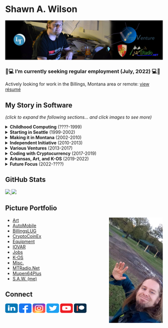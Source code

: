 # Shawn A. Wilson

[![Banner](https://github.com/lannocc/lannocc/raw/main/banner.png)](https://github.com/lannocc)

### 🙋💻 I’m currently seeking regular employment (July, 2022) 💻🙋

Actively looking for work in the Billings, Montana area or remote: [view résumé](https://github.com/lannocc/lannocc/blob/main/resume-lannocc-billings2022.pdf)


## My Story in Software

*(click to expand the following sections... and click images to see more)*


<details>
<summary><b>Childhood Computing</b> (????-1999)</summary>

#### BASIC Beginnings
<a title="View Equipment" href="https://github.com/lannocc/lannocc/blob/main/equipment/README.md"><img align="right" src="https://github.com/lannocc/lannocc/raw/main/equipment/2021-01-06(5).jpg" width="200"></a>
TRS-80, Commodore 64, Atari 520 ST... these are the machines of my childhood. Even for the time, they were by no means modern. I remember drooling over 386 and 486 computers when I spied them in a store-front window, but I knew we couldn't afford them. Even though plenty of games existed, that's not what was included in the hand-me-down tech that I was still gracious to receive. What was included were manuals, lots of manuals. So if this 10-year-old boy was going find anything interesting to do with these computers, he was going to have to write it himself! That's when I learned BASIC and thus began what was to be a life-long interest in programming.

#### Jump into Java
Sometime during my freshman and sophomore years of high school, I took two programming courses at the local junior college. Although these were just intoroductory classes, they finally exposed me to some "real" programming languages: C and C++. I excelled during class but they left me wanting more. When I was 15 or 16, that time when most teenagers are busy earning their driver's license and procuring a car, I bought a computer instead. That is, I ordered it piecemeal from about 10 different companies straight out of Computer Shopper magazine. And it worked! Finally, I had a "modern" machine: Cyrix P200+ CPU and 32MB RAM.

Fresh from the programming classes and with a decent computer, it was time to dig in. Just one problem: I couldn't afford the sorts of tools we used in class (Boreland C compiler). Anyways, there was this new language similar to C++ I was hearing about -- Java. It was getting a lot of buzz and I wanted to make my own web page applet. So I got the book: "Teach Yourself Java in 24 Hours." That single source (tools included!) was all I needed to jump into Java 1.0 programming... and set me on a course of work for the next decade and beyond!
</details>


<details>
<summary><b>Starting in Seattle</b> (1999-2002)</summary>

#### University of Washington
<p>
<a title="View Jobs" href="https://github.com/lannocc/lannocc/blob/main/jobs/README.md"><img align="right" src="https://github.com/lannocc/lannocc/raw/main/jobs/uw.jpg" width="200"></a>
My junior and senior high school years were spent almost entirely at the local community college, thanks to Washington State's "Running Start" program which covered the tuition. However, after graduating in 1999 I did have a small amount of money, enough to cover first year at university, so I applied and was accepted to University of Washington.
</p>
<p>
<a title="View Jobs" href="https://github.com/lannocc/lannocc/blob/main/jobs/README.md"><img align="right" src="https://github.com/lannocc/lannocc/raw/main/jobs/uw-marygates.jpg" width="200"></a>
Shortly after beginning studies at U.W. in the fall of '99, I took an on-campus student job with the university's Computing & Communications department. Though starting in a junior technical support position, I soon moved up to providing account support to university staff. It was during this time I met some amazing people and was there during the grand opening of Mary Gates Hall (presented by Bill Gates) -- our new workplace. At U.W. was also where I was first introduced to Unix systems, and after installing Red Hat Linux 6 on my own computer and joining the local Linux User's Group, I was hooked!
</p>

#### HCM International and Meta4: From Lake Washington to Madrid
<p>
It was after my first year at university that I was faced with a difficult choice: stay in school and go into debt, or attempt to get that ideal job which was the main reason I was in school, but without finishing first. I did the latter in October, 2000 when I was hired on at HCM (Human Capital Management) as their youngest ever hire!
</p>
<p>
<a title="View Jobs" href="https://github.com/lannocc/lannocc/blob/main/jobs/README.md"><img align="right" src="https://github.com/lannocc/lannocc/raw/main/jobs/hcm.gif"></a>
HCM was a great place to work, in the beautiful Leschi Park area of Seattle right on the shore of Lake Washington. Specializing in HR software for Fortune 500 companies, we built tools for things like employee satisfaction surveys and complete benefits management. As an international organization, I performed work on defining and coding standards for localization (language, dates, currency, etc.) of our web services.
</p>
<p>
<a title="View Jobs" href="https://github.com/lannocc/lannocc/blob/main/jobs/README.md"><img align="right" src="https://github.com/lannocc/lannocc/raw/main/jobs/meta4.jpg" width="200"></a>
When HCM partnered with a Spanish company called Meta4, we began to use some of their tools including a JSP tag library. Unfortunately, problems were found in the implementation which we were unable to get resolution on until I identified the root causes by working through the decompiled output of the provided Java classes. This work was vital to our production and significant enough that HCM flew myself and one other developer out to Madrid for two weeks so that we could advise and oversee the solution to our satisfaction. What an amazing experience for 19-year-old me!
</p>
</details>


<details>
<summary><b>Making it in Montana</b> (2002-2010)</summary>

#### ATM Express
<p>
<a title="View Jobs" href="https://github.com/lannocc/lannocc/blob/main/jobs/README.md"><img align="right" src="https://github.com/lannocc/lannocc/raw/main/jobs/atmr.gif"></a>
It was early 2002 and HCM was struggling to keep us paid on time, apparently just one of many victims succumbing to the after-effects of the dot-com bubble. But thanks to my membership on the SeaJUG (Seattle Java User's Group) mailing list, I was pointed in a new direction: a company called ATM Express in Billings, Montana was hiring. ATM Express had recently transitioned from ASP to a Java-based MVC framework for their ATMReports.com web offering and were seeking to add another developer to their team. I had nothing holding me back in Seattle so they flew me out for an interview and weekend stay in Montana and I immediately fell in love with the place.
</p>
<p>
<a title="View Jobs" href="https://github.com/lannocc/lannocc/blob/main/jobs/README.md"><img align="right" src="https://github.com/lannocc/lannocc/raw/main/jobs/inc500.jpg" width="200"><img align="right" src="https://github.com/lannocc/lannocc/raw/main/jobs/atme.png"></a>
At ATM Express I was able to work through some real challenges and grow as a developer. We were recognized two years in a row by Inc. 500 as the largest privately-held ATM distributor in the U.S. At the time, the organization was small enough that I worked on all areas of our software: from core MVC framework, data modeling, web-based reporting and step-by-step wizards, to direct client-server data feeds with financial institutions and ATM event messaging encapsulation.
</p>

#### Payment Alliance
<p>
<a title="View Jobs" href="https://github.com/lannocc/lannocc/blob/main/jobs/README.md"><img align="right" src="https://github.com/lannocc/lannocc/raw/main/jobs/pai.gif"></a>
My work at ATM Express was long term and satisfying, so when we merged with a company called Payment Alliance I played a significant role bringing the two sides of the business (ATM and bankcard/point-of-sale) together into a single cohesive web platform. This started with a week spent in West Palm Beach, Florida gathering requirements for PAI's side of the business and culminated with the development of a new internal event-driven billing system following standard double-entry general accounting principles and PCI compliance. I ultimately left once the major tasks of merging were completed in order to pursue my own business interests but continued to do work for PAI for a couple more years as an independent contractor.
</p>
<p>
In April, 2021, <a href="https://github.com/lannocc/lannocc/blob/main/jobs/Brink%E2%80%99s%20Acquires%20Largest%20Privately%20Owned%20Provider%20of%20ATM%20Services%20in%20the%20U.S..pdf">PAI was acquired by Brink's for $213 million</a>.
</p>
</details>


<details>
<summary><b>Independent Initiative</b> (2010-2013)</summary>

#### Billings Linux Users Group & Others
<p>
Even while I had regular employment it was still important to me to play a part in the larger community, so I joined the BillingsLUG shortly after moving to Montana. Through this group I met some wonderful people and learned about useful technology and techniques. By personally organizing and presenting at a number of meetings I was able to give back by sharing my own experiences.
</p>
<p>
<i>On January 16, 2013, myself and others in the BillingsLUG were interviewed for a segment about Linux on the local NBC affiliate KULR-8 News @ 10:</i>
</p>
<p>
<a title="Play Video" href="https://user-images.githubusercontent.com/11672586/179314377-f9d87440-a702-478e-928f-e2ec55e388ec.mp4"><img src="https://github.com/lannocc/lannocc/raw/main/blug/LANNOCC-BLUG-KULR8.png"></a>
</p>
<p>
Aside from the BillingsLUG, I also participated in the BillingsJUG (Java User's Group), MTSpace, TecNet, the first TEDxBillings, and was local Billings organizer for the MT Programmers Meetup group.
</p>

#### IOVAR: A Web Development Platform
<p>
<a title="View IOVAR Images" href="https://github.com/lannocc/lannocc/blob/main/iovar/README.md"><img src="https://github.com/lannocc/lannocc/raw/main/iovar/Screen%20Shot%202018-12-30%20at%207.20.33%20AM.png" align="right" width="40%"><img src="https://github.com/lannocc/lannocc/raw/main/iovar/logo.png" width="20%" align="right"></a>
In 2011, I started writing code for what was to become the largest project I've ever independently undertaken. The idea was simple, but profound: a web development platform which follows Unix design principles. As a well-defined and multi-platform "systems" language, Java was chosen for the core. Data would be encapsulated as XML, and XSLT used to present it on the web or terminal. Simple BASH-like shell scripts tie it all together.
</p>
<p>
<a title="IOVAR Web Platform and Shell" href="https://github.com/lannocc/iovar">
  <img src="https://github-readme-stats.vercel.app/api/pin/?username=lannocc&repo=iovar" width="55%">
</a>
</p>
<p>
Although still not considered "complete", the IOVAR platform did mature enough that it was ultimately used in production for a number of websites, including MTRadio.Net (more on that in the next section).
</p>
</details>


<details>
<summary><b>Various Ventures</b> (2013-2017)</summary>

#### MTRadio.Net Internet Broadcasting
<p>
<a title="View MTRadio.Net Images" href="https://github.com/lannocc/lannocc/blob/main/mtradio/README.md"><img src="https://github.com/lannocc/lannocc/raw/main/mtradio/2021-01-05(7).jpg" align="right" width="24%"><img src="https://github.com/lannocc/lannocc/raw/main/mtradio/2021-01-06(11).jpg" width="70%"></a>
</p>
<p>
On the afternoon of November 5, 2013, a friend mentioned to me how he was interested in starting a podcast. I replied that I had always had a passing interest in broadcasting, so how hard could it be? He left to have a couple drinks at the nearby pub and upon his return we were ready to go live with a cheap microphone, Shoutcast stream, and simple website player. Thus began a four-year immensely entertaining adventure in broadcasting!
</p>
<p>
MTRadio.Net blossomed into a full-fledged custom broadcasting platform built on top of the IOVAR platform and other open-source tools. The custom player presented an image rotation of the currently playing artist over a backdrop of the town/city they were from. Focused on Montana talent, we engineered and aired a number of weekly live radio shows, curated playlists of a number of local bands, and sponsored some small local concerts.
</p>

#### Arduinos and A.I. with Alpha Griffin
<p>
<a title="View AutoMobile Images" href="https://github.com/lannocc/lannocc/blob/main/automobile/README.md"><img src="https://github.com/lannocc/lannocc/raw/main/automobile/20170125_112036.jpg" align="right" width="33%"></a>
I met <a href="https://github.com/ruckusist">Eric Petersen</a> when he was a guest on MTRadio.Net's The IntelScanner show and it wasn't long before we were chatting about technology and his Arduino-based rover project. This was my first introduction to Arduino technology but we quickly found we made a good team and were able to push a number of projects forward. Our small team came to be known as Alpha Griffin and we developed working prototypes for a rover, quad-rotor UAV, and remote control system all running our own proprietary software platform named AutoMobile.
</p>
<p>
<i>On October 21, 2015, Eric and I live-streamed our AutoMobile presentation to the Billings Montana Programmers Meetup:</i>
</p>
<p>
<a title="Play Video" href="https://youtu.be/aZwKoMAQq0c"><img src="https://github.com/lannocc/lannocc/raw/main/automobile/AlphaGriffin-AutoMobile-MTP.png"></a>
</p>
<p>
Beyond Arduinos, Alpha Griffin continues to develop technology in the areas of IoT devices, A.I. (artificial neural networks), financial trading, and more.
</p>

#### Together with Virgo Venture
<p>
With all the R&D involved with the above (IOVAR, MTRadio.Net, Alpha Griffin), and the more personal time that they consumed, there was an increasing necessity to attempt to commercialize this work and streamline development. Virgo Venture was formed for this purpose. Though ultimately unsuccessful, the attempt is now immortalized in our first and only edition of the newsletter known as Virgin Alamanac:
</p>
<p>
<img title="Virgin Almanac" src="https://github.com/lannocc/lannocc/raw/main/virgin_almanac.png">
</p>
</details>


<details>
<summary><b>Coding with Cryptocurrency</b> (2017-2019)</summary>
<p>
Bitcoin went public in 2009, and sometime in the first couple years of its operation is when I heard about it. It piqued my interest because I was also thinking deeply about concepts of money and currency at the time, but when I came to understand more about the energy requirements for its operation I started disregarding it since it was not compatible with my ideals.
</p>

#### CryptoCoinEx
<p>
<a title="View CryptoCoinEx Images" href="https://github.com/lannocc/lannocc/blob/main/cryptocoinex/README.md"><img src="https://github.com/lannocc/lannocc/raw/main/cryptocoinex/Screen%20Shot%202017-09-10%20at%207.02.10%20PM.png" width="40%" align="right"></a>
Fast-forward to spring 2017 and the landscape of cryptocurrency and blockchain technology was now very different than its early years. Specifically, the rise of the Ethereum computing platform was fascinating to me, so I began to dig deeper into the growing plethora of projects and start some small-scale trading.
</p>
<p>
Because I'm a programmer, not a financial trader, I spent a few months through the summer just learning the fundamentals of fintech and developing my own tool to help me out which I call CryptoCoinEx (short for Cryptocurrency Coin Exchanging). It's separated into a client-server model with a Python client utilizing the Qt GUI toolkit communicating with a server-side process with SQL database.
</p>

#### Auditing Aventus
<p>
It wasn't enough that I program tools for cryptocurrency, I wanted to program on the blockchain itself. I was already following the Aventus project because I liked their idea for event ticketing, but noticed they had a bug bounty posted for the crowdsale contract for their upcoming ICO on Ethereum. This only gave me about a week's notice, but I went all in and learned Solidity and identified a few issues in the contract and claimed the reward.
</p>

#### Bitcoin Cash Tokens
<p>
<a title="View Misc. Images" href="https://github.com/lannocc/lannocc/blob/main/misc/README.md"><img src="https://github.com/lannocc/lannocc/raw/main/misc/Screen%20Shot%202018-08-10%20at%2011.38.33%20AM.png" width="40%" align="right"></a>
In July, 2018 the Bitcoin Cash team were seeking proposals to implement BCH tokens. I was a late contributor with my entry but did get quite a bit worked out in that time. It was fun getting to know the internals of bitcoin processing and I did make a small contribution that was accepted into the BitcoinABC implementation.
</p>
<p>
<a title="Tokens for Bitcoin Cash" href="https://github.com/AlphaGriffin/orbit">
  <img src="https://github-readme-stats.vercel.app/api/pin/?username=AlphaGriffin&repo=orbit">
</a>
</p>

</details>


<details>
<summary><b>Arkansas, Art, and K-OS</b> (2019-2022)</summary>
<a title="See all Art" href="https://github.com/lannocc/lannocc/blob/main/art/README.md">
<img title="k5" src="https://github.com/lannocc/lannocc/raw/main/art/k5.png">
<img title="k4" src="https://github.com/lannocc/lannocc/raw/main/art/k4.png" width="27%">
<img title="k3" src="https://github.com/lannocc/lannocc/raw/main/art/k3.png" width="40%">
<img title="k7" src="https://github.com/lannocc/lannocc/raw/main/art/k7.png" width="30%">
</a>
</details>


<details>
<summary><b>Future Focus</b> (2022-????)</summary>
<p>
I am actively looking for work in the Billings, Montana area or remote: [view résumé](https://github.com/lannocc/lannocc/blob/main/resume-lannocc-billings2022.pdf)
</p>
</details>


## GitHub Stats

<a href="https://github.com/lannocc?tab=repositories">
  <img src="https://github-readme-stats.vercel.app/api/top-langs/?username=lannocc&langs_count=6&layout=compact&exclude_repo=bitcoin-abc" width="44%">
  <img src="https://github-readme-stats.vercel.app/api?username=lannocc&show_icons=true&theme=moltack&include_all_commits=true&count_private=true" width="53%">
</a>

<!-- [![trophy](https://github-profile-trophy.vercel.app/?username=lannocc&theme=matrix&columns=-1)](https://github.com/lannocc) -->

<!-- [![View Counter](https://komarev.com/ghpvc/?username=lannocc&color=blueviolet)](https://github.com/lannocc) -->


## Picture Portfolio

<a title="See SAW" href="https://github.com/lannocc/lannocc/blob/main/me/README.md"><img alt="S.A.W." src="https://github.com/lannocc/lannocc/raw/main/me/received_685931809239101.jpeg" align="right" width="172"></a>

- [Art](https://github.com/lannocc/lannocc/blob/main/art/README.md)
- [AutoMobile](https://github.com/lannocc/lannocc/blob/main/automobile/README.md)
- [BillingsLUG](https://github.com/lannocc/lannocc/blob/main/blug/README.md)
- [CryptoCoinEx](https://github.com/lannocc/lannocc/blob/main/cryptocoinex/README.md)
- [Equipment](https://github.com/lannocc/lannocc/blob/main/equipment/README.md)
- [IOVAR](https://github.com/lannocc/lannocc/blob/main/iovar/README.md)
- [Jobs](https://github.com/lannocc/lannocc/blob/main/jobs/README.md)
- [K-OS](https://github.com/lannocc/lannocc/blob/main/k-os/README.md)
- [Misc.](https://github.com/lannocc/lannocc/blob/main/misc/README.md)
- [MTRadio.Net](https://github.com/lannocc/lannocc/blob/main/mtradio/README.md)
- [Mupen64Plus](https://github.com/lannocc/lannocc/blob/main/mupen64plus/README.md)
- [S.A.W. (me)](https://github.com/lannocc/lannocc/blob/main/me/README.md)


## Connect

<a title="lannocc on LinkedIn" href="https://linkedin.com/in/lannocc" target="blank"><img align="center" src="https://github.com/edent/SuperTinyIcons/raw/master/images/svg/linkedin.svg" height="30" width="40" /></a>
<a title="lannocc on Facebook" href="https://facebook.com/lannocc" target="blank"><img align="center" src="https://github.com/edent/SuperTinyIcons/raw/master/images/svg/facebook.svg" height="30" width="40" /></a>
<a title="lannocc on Instagram" href="https://instagram.com/lannocc" target="blank"><img align="center" src="https://github.com/edent/SuperTinyIcons/raw/master/images/svg/instagram.svg" height="30" width="40" /></a>
<a title="lannocc on Twitter" href="https://twitter.com/lannocc" target="blank"><img align="center" src="https://github.com/edent/SuperTinyIcons/raw/master/images/svg/twitter.svg" height="30" width="40" /></a>
<a title="lannocc on YouTube" href="https://youtube.com/lannocc" target="blank"><img align="center" src="https://github.com/edent/SuperTinyIcons/raw/master/images/svg/youtube.svg" height="30" width="40" /></a>
<a title="lannocc on Patreon" href="https://patreon.com/lannocc" target="blank"><img align="center" src="https://github.com/edent/SuperTinyIcons/raw/master/images/svg/patreon.svg" height="30" width="40" /></a>
